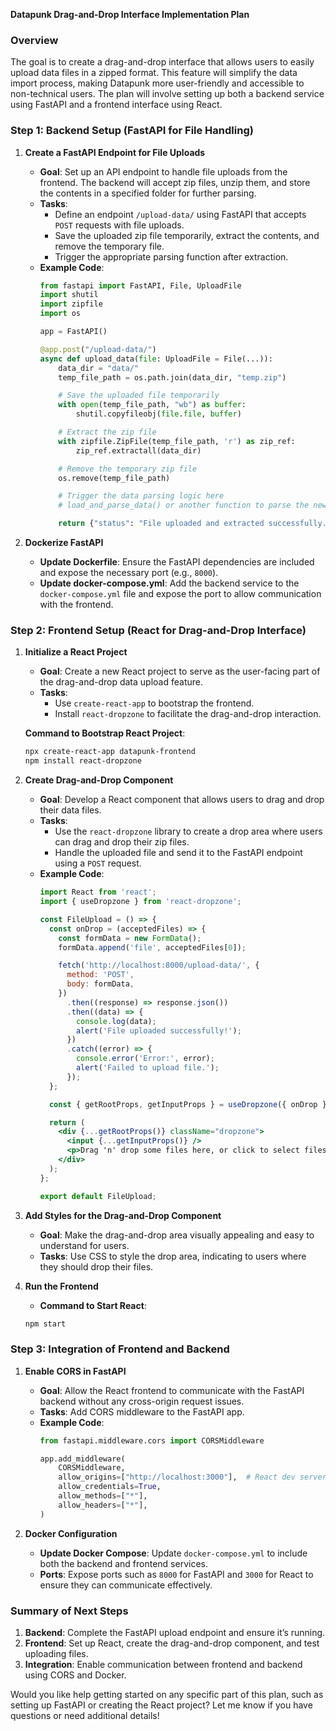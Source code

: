 **Datapunk Drag-and-Drop Interface Implementation Plan**

### **Overview**
The goal is to create a drag-and-drop interface that allows users to easily upload data files in a zipped format. This feature will simplify the data import process, making Datapunk more user-friendly and accessible to non-technical users. The plan will involve setting up both a backend service using FastAPI and a frontend interface using React.

### **Step 1: Backend Setup (FastAPI for File Handling)**

1. **Create a FastAPI Endpoint for File Uploads**
   - **Goal**: Set up an API endpoint to handle file uploads from the frontend. The backend will accept zip files, unzip them, and store the contents in a specified folder for further parsing.
   - **Tasks**:
     - Define an endpoint `/upload-data/` using FastAPI that accepts `POST` requests with file uploads.
     - Save the uploaded zip file temporarily, extract the contents, and remove the temporary file.
     - Trigger the appropriate parsing function after extraction.
   - **Example Code**:
     ```python
     from fastapi import FastAPI, File, UploadFile
     import shutil
     import zipfile
     import os

     app = FastAPI()

     @app.post("/upload-data/")
     async def upload_data(file: UploadFile = File(...)):
         data_dir = "data/"
         temp_file_path = os.path.join(data_dir, "temp.zip")

         # Save the uploaded file temporarily
         with open(temp_file_path, "wb") as buffer:
             shutil.copyfileobj(file.file, buffer)

         # Extract the zip file
         with zipfile.ZipFile(temp_file_path, 'r') as zip_ref:
             zip_ref.extractall(data_dir)

         # Remove the temporary zip file
         os.remove(temp_file_path)

         # Trigger the data parsing logic here
         # load_and_parse_data() or another function to parse the new files

         return {"status": "File uploaded and extracted successfully."}
     ```

2. **Dockerize FastAPI**
   - **Update Dockerfile**: Ensure the FastAPI dependencies are included and expose the necessary port (e.g., `8000`).
   - **Update docker-compose.yml**: Add the backend service to the `docker-compose.yml` file and expose the port to allow communication with the frontend.

### **Step 2: Frontend Setup (React for Drag-and-Drop Interface)**

1. **Initialize a React Project**
   - **Goal**: Create a new React project to serve as the user-facing part of the drag-and-drop data upload feature.
   - **Tasks**:
     - Use `create-react-app` to bootstrap the frontend.
     - Install `react-dropzone` to facilitate the drag-and-drop interaction.

   **Command to Bootstrap React Project**:
   ```bash
   npx create-react-app datapunk-frontend
   npm install react-dropzone
   ```

2. **Create Drag-and-Drop Component**
   - **Goal**: Develop a React component that allows users to drag and drop their data files.
   - **Tasks**:
     - Use the `react-dropzone` library to create a drop area where users can drag and drop their zip files.
     - Handle the uploaded file and send it to the FastAPI endpoint using a `POST` request.
   - **Example Code**:
     ```jsx
     import React from 'react';
     import { useDropzone } from 'react-dropzone';

     const FileUpload = () => {
       const onDrop = (acceptedFiles) => {
         const formData = new FormData();
         formData.append('file', acceptedFiles[0]);

         fetch('http://localhost:8000/upload-data/', {
           method: 'POST',
           body: formData,
         })
           .then((response) => response.json())
           .then((data) => {
             console.log(data);
             alert('File uploaded successfully!');
           })
           .catch((error) => {
             console.error('Error:', error);
             alert('Failed to upload file.');
           });
       };

       const { getRootProps, getInputProps } = useDropzone({ onDrop });

       return (
         <div {...getRootProps()} className="dropzone">
           <input {...getInputProps()} />
           <p>Drag 'n' drop some files here, or click to select files</p>
         </div>
       );
     };

     export default FileUpload;
     ```

3. **Add Styles for the Drag-and-Drop Component**
   - **Goal**: Make the drag-and-drop area visually appealing and easy to understand for users.
   - **Tasks**: Use CSS to style the drop area, indicating to users where they should drop their files.

4. **Run the Frontend**
   - **Command to Start React**:
   ```bash
   npm start
   ```

### **Step 3: Integration of Frontend and Backend**

1. **Enable CORS in FastAPI**
   - **Goal**: Allow the React frontend to communicate with the FastAPI backend without any cross-origin request issues.
   - **Tasks**: Add CORS middleware to the FastAPI app.
   - **Example Code**:
     ```python
     from fastapi.middleware.cors import CORSMiddleware

     app.add_middleware(
         CORSMiddleware,
         allow_origins=["http://localhost:3000"],  # React dev server
         allow_credentials=True,
         allow_methods=["*"],
         allow_headers=["*"],
     )
     ```

2. **Docker Configuration**
   - **Update Docker Compose**: Update `docker-compose.yml` to include both the backend and frontend services.
   - **Ports**: Expose ports such as `8000` for FastAPI and `3000` for React to ensure they can communicate effectively.

### **Summary of Next Steps**

1. **Backend**: Complete the FastAPI upload endpoint and ensure it’s running.
2. **Frontend**: Set up React, create the drag-and-drop component, and test uploading files.
3. **Integration**: Enable communication between frontend and backend using CORS and Docker.

Would you like help getting started on any specific part of this plan, such as setting up FastAPI or creating the React project? Let me know if you have questions or need additional details!

